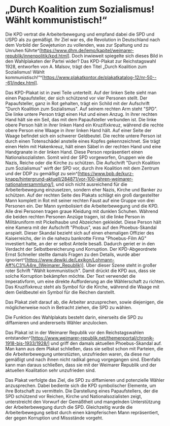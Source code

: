 # „Durch Koalition zum Sozialismus! Wählt kommunistisch!“

Die KPD vertrat die Arbeiterbewegung und empfand dabei die SPD und USPD als zu gemäßigt. Ihr Ziel war es, die Revolution in Deutschland nach dem Vorbild der Sowjetunion zu vollenden, was zur Spaltung und zu Unruhen führte^[https://www.dhm.de/lemo/kapitel/weimarer-republik/innenpolitik/kpd.html]. Doch inwieweit spiegelte sich dieses Bild in den Wahlplakaten der Partei wider?
Das KPD-Plakat zur Reichstagswahl 1928, entworfen von A. Malsov, trägt den Titel „Durch Koalition zum Sozialismus! Wählt kommunistisch!“^[https://www.plakatkontor.de/plakatkatalog-12/nr-50---61/index.html].

Das KPD-Plakat ist in zwei Teile unterteilt. Auf der linken Seite sieht man einen Papaufsteller, der sich schützend vor vier Personen stellt. Der Papaufsteller, ganz in Rot gehalten, trägt ein Schild mit der Aufschrift "Durch Koalition zum Sozialismus". Auf seinem rechten Arm steht "SPD". Die linke untere Person trägt einen Hut und einen Anzug. In ihrer rechten Hand hält sie ein Seil, das mit dem Papaufsteller verbunden ist. Die linke obere Person hält in ihrer linken Hand ein Kruzifixkreuz, während die rechte obere Person eine Waage in ihrer linken Hand hält. Auf einer Seite der Waage befindet sich ein schwerer Geldbeutel. Die rechte untere Person ist durch einen Totenschädel anstelle eines Kopfes gekennzeichnet. Sie trägt einen Helm mit Hakenkreuz, hält einen Säbel in der rechten Hand und eine Handgranate in der linken Hand. Diese Person repräsentiert einen Nationalsozialisten. Somit wird der SPD vorgeworfen, Gruppen wie die Nazis, Reiche oder die Kirche zu schützen. Die Aufschrift "Durch Koalition zum Sozialismus" wirft der SPD vor, durch ihre Koalition mit dem Zentrum und der DDP zu gemäßigt zu sein^[https://www.bpb.de/kurz-knapp/hintergrund-aktuell/284871/vor-100-jahren-weimarer-nationalversammlung/], und sich nicht ausreichend für die Arbeiterbewegung einzusetzen, sondern eher Nazis, Kirche und Banker zu schützen.
Auf der rechten Seite des Plakats schlägt ein groß dargestellter Mann komplett in Rot mit seiner rechten Faust auf eine Gruppe von drei Personen ein. Der Mann symbolisiert die Arbeiterbewegung und die KPD. Alle drei Personen tragen graue Kleidung mit dunklen Schuhen. Während die beiden rechten Personen Anzüge tragen, ist die linke Person in Militäruniform mit Pickelhaube und Abzeichen gekleidet. Diese Person hält eine Kamera mit der Aufschrift "Phobus", was auf den Phoebus-Skandal anspielt. Dieser Skandal bezieht sich auf einen ehemaligen Offizier des Kaiserreichs, der in die nahezu bankrotte Firma "Phoebus-Film AG" investiert hatte, an der er selbst Anteile besaß. Dadurch geriet er in den Verdacht der Selbstbereicherung und Korruption. Der KPD-Abgeordnete Ernst Schneller stellte damals Fragen zu den Details, wurde aber ignoriert^[https://www.dewiki.de/Lexikon/Lohmann-Aff%C3%A4re_(Weimarer_Republik)]. Über dieser Szene steht in großer roter Schrift "Wählt kommunistisch". Damit drückt die KPD aus, dass sie solche Korruption bekämpfen möchte.
Der Text verwendet die Imperativform, um eine direkte Aufforderung an die Wählerschaft zu richten.
Das Kruzifixkreuz steht als Symbol für die Kirche, während die Waage mit dem Geldbeutel ein Symbol für die Reichen darstellt.

Das Plakat zielt darauf ab, die Arbeiter anzusprechen, sowie diejenigen, die möglicherweise noch in Betracht ziehen, die SPD zu wählen.

Die Funktion des Wahlplakats besteht darin, einerseits die SPD zu diffamieren und andererseits Wähler anzulocken.

Das Plakat ist in der Weimarer Republik vor den Reichstagswahlen entstanden^[https://www.weimarer-republik.net/themenportal/chronik-1918-bis-1933/1928/] und griff den damals aktuellen Phoebus-Skandal auf. Man kann aus dem Plakat schließen, dass sie selbst schon mit Parteien, die die Arbeiterbewegung unterstüzten, unzufrieden waren, da diese nur gemäßigt und nach ihnen nicht radikal genug vorgegangen sind. Ebenfalls kann man daraus schließen, dass sie mit der Weimarer Republik und der aktuellen Koalitation sehr unzufrieden sind.

Das Plakat verfolgte das Ziel, die SPD zu diffamieren und potenzielle Wähler anzusprechen. Dabei bediente sich die KPD symbolischer Elemente, um ihre Botschaft zu vermitteln. Die Darstellung eines Papaufstellers, der die SPD schützend vor Reichen, Kirche und Nationalsozialisten zeigt, unterstreicht den Vorwurf der Gemäßtheit und mangelnden Unterstützung der Arbeiterbewegung durch die SPD. Gleichzeitig wurde die Arbeiterbewegung selbst durch einen kämpferischen Mann repräsentiert, der gegen Korruption und Missstände vorgeht.